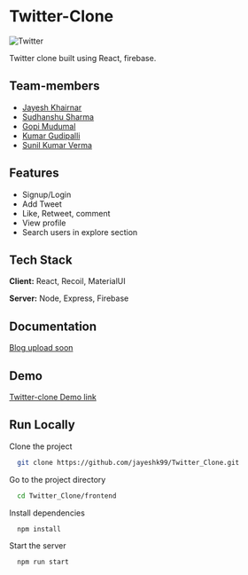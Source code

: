 
# Twitter-Clone

![Twitter](https://logos-world.net/wp-content/uploads/2020/04/Twitter-Logo-2010-2012.png)

Twitter clone built using React, firebase.


## Team-members

- [Jayesh Khairnar](https://github.com/jayeshk99/)
- [Sudhanshu Sharma](https://github.com/Sudhanshu894)
- [Gopi Mudumal](https://github.com/gopimudumal99)
- [Kumar Gudipalli](https://github.com/KumarGudipalli)
- [Sunil Kumar Verma](https://github.com/sunilverma11)
## Features

- Signup/Login
- Add Tweet
- Like, Retweet, comment
- View profile
- Search users in explore section




## Tech Stack

**Client:** React, Recoil, MaterialUI

**Server:** Node, Express, Firebase


## Documentation

[Blog upload soon](https://linktodocumentation)


## Demo

[Twitter-clone Demo link](https://twitter-project-work.netlify.app)


## Run Locally

Clone the project

```bash
  git clone https://github.com/jayeshk99/Twitter_Clone.git
```

Go to the project directory

```bash
  cd Twitter_Clone/frontend
```

Install dependencies

```bash
  npm install
```

Start the server

```bash
  npm run start
```


